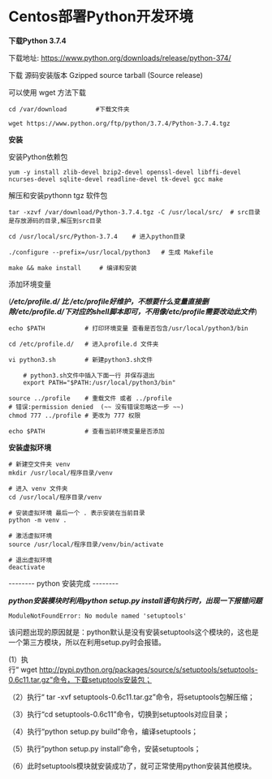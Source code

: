 # Centos部署Python开发环境

**下载Python 3.7.4**

下载地址: https://www.python.org/downloads/release/python-374/

下载 源码安装版本 Gzipped source tarball (Source release)

可以使用 wget 方法下载

```
cd /var/download        #下载文件夹

wget https://www.python.org/ftp/python/3.7.4/Python-3.7.4.tgz
```

**安装**

安装Python依赖包

```
yum -y install zlib-devel bzip2-devel openssl-devel libffi-devel ncurses-devel sqlite-devel readline-devel tk-devel gcc make
```

解压和安装pythonn tgz 软件包

```
tar -xzvf /var/download/Python-3.7.4.tgz -C /usr/local/src/  # src目录是存放源码的目录,解压到src目录

cd /usr/local/src/Python-3.7.4    # 进入python目录

./configure --prefix=/usr/local/python3   # 生成 Makefile

make && make install     # 编译和安装
```

添加环境变量 

(***/etc/profile.d/ 比 /etc/profile好维护，不想要什么变量直接删除/etc/profile.d/下对应的shell脚本即可，不用像/etc/profile需要改动此文件***)

```
echo $PATH           # 打印环境变量 查看是否包含/usr/local/python3/bin

cd /etc/profile.d/   # 进入profile.d 文件夹

vi python3.sh        # 新建python3.sh文件

	# python3.sh文件中插入下面一行 并保存退出
	export PATH="$PATH:/usr/local/python3/bin"

source ../profile    # 重载文件 或者 ../profile
# 错误:permission denied  (~~ 没有错误忽略这一步 ~~)
chmod 777 ../profile # 更改为 777 权限

echo $PATH           # 查看当前环境变量是否添加
```

**安装虚拟环境**

```
# 新建空文件夹 venv
mkdir /usr/local/程序目录/venv

# 进入 venv 文件夹
cd /usr/local/程序目录/venv

# 安装虚拟环境 最后一个 . 表示安装在当前目录
python -m venv .

# 激活虚拟环境
source /usr/local/程序目录/venv/bin/activate

# 退出虚拟环境
deactivate
```

-------- python 安装完成 --------

***python安装模块时利用python setup.py install语句执行时，出现一下报错问题***

```
ModuleNotFoundError: No module named 'setuptools'
```

该问题出现的原因就是：python默认是没有安装setuptools这个模块的，这也是一个第三方模块，所以在利用setup.py时会报错。

 (1）执行“ wget http://pypi.python.org/packages/source/s/setuptools/setuptools-0.6c11.tar.gz”命令，下载setuptools安装包；

（2）执行“ tar -xvf setuptools-0.6c11.tar.gz”命令，将setuptools包解压缩；

（3）执行“cd setuptools-0.6c11”命令，切换到setuptools对应目录；

（4）执行“python setup.py build”命令，编译setuptools；

（5）执行“python setup.py install”命令，安装setuptools；

（6）此时setuptools模块就安装成功了，就可正常使用python安装其他模块。

